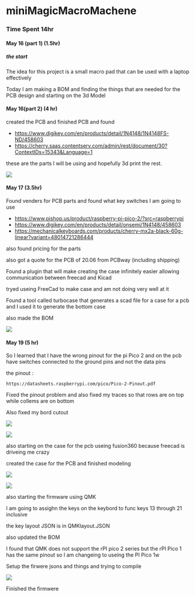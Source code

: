 # miniMagicMacroMachene

### Time Spent 14hr

#### May 16 (part 1) (1.5hr)

##### the start

The idea for this project is a small macro pad that can be used with a laptop effectively

Today I am making a BOM and finding the things that are needed for the PCB design and starting on the 3d Model



#### May 16(part 2) (4 hr)

created the PCB and finished PCB and found 

- https://www.digikey.com/en/products/detail/1N4148/1N4148FS-ND/458603
- https://cherry.saas.contentserv.com/admin/rest/document/30?ContextIDs=15343&Language=1

these are the parts I will be using and hopefully 3d print the rest. 

![](https://hc-cdn.hel1.your-objectstorage.com/s/v3/2a4f2af618b56019a9ad0f7acd084e40a72afda3_image.png)



#### May 17 (3.5hr)

Found venders for PCB parts and found what key switches I am going to use

- https://www.pishop.us/product/raspberry-pi-pico-2/?src=raspberrypi
- https://www.digikey.com/en/products/detail/onsemi/1N4148/458603
- https://mechanicalkeyboards.com/products/cherry-mx2a-black-60g-linear?variant=48014721286444

also found pricing for the parts 

also got a quote for the PCB of 20.06 from PCBway (including shipping)

Found a plugin that will make creating the case infinitely easier allowing communication between freecad and Kicad 

tryed useing FreeCad to make case and am not doing very well at it 

Found a tool called turbocase that generates a scad file for a case for a pcb and I used it to generate the bottom case

also made the BOM

![](https://hc-cdn.hel1.your-objectstorage.com/s/v3/d4aed93295c08d1123759227e800be9debfb4fee_image.png)



#### May 19 (5 hr)

So I learned that I have the wrong pinout for the pi Pico 2 and on the pcb have switches connected to the ground pins and not the data pins

the pinout :

	https://datasheets.raspberrypi.com/pico/Pico-2-Pinout.pdf

Fixed the pinout problem and also fixed my traces so that rows are on top while collems are on bottom 

Also fixed my bord cutout 

![](https://hc-cdn.hel1.your-objectstorage.com/s/v3/f991de79bde488d023c933982953797590d9f2c7_image.png)


![](https://hc-cdn.hel1.your-objectstorage.com/s/v3/207465efb79e7bfdae7e1e5a1582351e55a2cdda_image.png)


also starting on the case for the pcb useing fusion360 because freecad is driveing me crazy


created the case for the PCB and finished modeling

![](https://hc-cdn.hel1.your-objectstorage.com/s/v3/d83f64d1468e36552dbad9a09bb2207f488d73d4_image.png)

![](https://hc-cdn.hel1.your-objectstorage.com/s/v3/01fa173185cb39b1c125f12657aa8aef534b38cb_screenshot_2025-05-19_104359.png)

also starting the firmware using QMK  

I am going to assighn the keys on the keybord to func keys 13 through 21 inclusive

the key layout JSON is in QMKlayout.JSON

also updated the BOM

I found that QMK does not support the rPI pico 2 series but the rPI Pico 1 has the same pinout so I am changeing to useing the PI Pico 1w

Setup the firwere jsons and things and trying to compile

![](https://hc-cdn.hel1.your-objectstorage.com/s/v3/477c8773aff9165533b1400a3b3218a7c8f698f3_image.png)

Finished the firmwere
